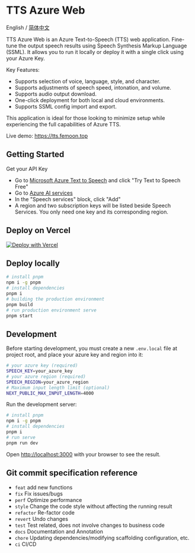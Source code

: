 # TTS Azure Web

English / [简体中文](./README_CN.md)

TTS Azure Web is an Azure Text-to-Speech (TTS) web application. Fine-tune the output speech results using Speech Synthesis Markup Language (SSML). It allows you to run it locally or deploy it with a single click using your Azure Key.

Key Features:

- Supports selection of voice, language, style, and character.
- Supports adjustments of speech speed, intonation, and volume.
- Supports audio output download.
- One-click deployment for both local and cloud environments.
- Supports SSML config import and export.

This application is ideal for those looking to minimize setup while experiencing the full capabilities of Azure TTS.

Live demo: https://tts.femoon.top

## Getting Started

Get your API Key

- Go to [Microsoft Azure Text to Speech](https://azure.microsoft.com/en-us/products/ai-services/text-to-speech/) and click "Try Text to Speech Free"
- Go to [Azure AI services](https://portal.azure.com/#view/Microsoft_Azure_ProjectOxford/CognitiveServicesHub/~/SpeechServices)
- In the "Speech services" block, click "Add"
- A region and two subscription keys will be listed beside Speech Services. You only need one key and its corresponding region.

## Deploy on Vercel

[![Deploy with Vercel](https://vercel.com/button)](https://vercel.com/new/clone?repository-url=https%3A%2F%2Fgithub.com%2FFemoon%2Ftts-azure-web&env=SPEECH_KEY&env=SPEECH_REGION&project-name=tts-azure-web&repository-name=tts-azure-web)

## Deploy locally

```bash
# install pnpm
npm i -g pnpm
# install dependencies
pnpm i
# building the production environment
pnpm build
# run production environment serve
pnpm start
```

## Development

Before starting development, you must create a new `.env.local` file at project root, and place your azure key and region into it:

```bash
# your azure key (required)
SPEECH_KEY=your_azure_key
# your azure region (required)
SPEECH_REGION=your_azure_region
# Maximum input length limit (optional)
NEXT_PUBLIC_MAX_INPUT_LENGTH=4000
```

Run the development server:

```bash
# install pnpm
npm i -g pnpm
# install dependencies
pnpm i
# run serve
pnpm run dev
```

Open [http://localhost:3000](http://localhost:3000/) with your browser to see the result.

## Git commit specification reference

- `feat` add new functions
- `fix` Fix issues/bugs
- `perf` Optimize performance
- `style` Change the code style without affecting the running result
- `refactor` Re-factor code
- `revert` Undo changes
- `test` Test related, does not involve changes to business code
- `docs` Documentation and Annotation
- `chore` Updating dependencies/modifying scaffolding configuration, etc.
- `ci` CI/CD
